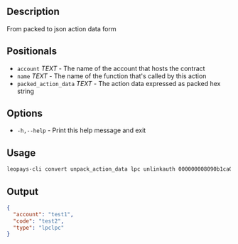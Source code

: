 ## Description
From packed to json action data form

## Positionals
- `account` _TEXT_ - The name of the account that hosts the contract
- `name` _TEXT_ - The name of the function that's called by this action
- `packed_action_data` _TEXT_ - The action data expressed as packed hex string 
## Options

- `-h,--help` - Print this help message and exit

## Usage


```sh
leopays-cli convert unpack_action_data lpc unlinkauth 000000008090b1ca000000000091b1ca000075982aea3055
```

## Output


```json
{
  "account": "test1",
  "code": "test2",
  "type": "lpclpc"
}
```
